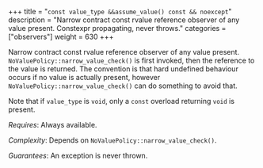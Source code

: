 +++
title = "`const value_type &&assume_value() const && noexcept`"
description = "Narrow contract const rvalue reference observer of any value present. Constexpr propagating, never throws."
categories = ["observers"]
weight = 630
+++

Narrow contract const rvalue reference observer of any value present. `NoValuePolicy::narrow_value_check()` is first invoked, then the reference to the value is returned. The convention is that hard undefined behaviour occurs if no value is actually present, however `NoValuePolicy::narrow_value_check()` can do something to avoid that.

Note that if `value_type` is `void`, only a `const` overload returning `void` is present.

*Requires*: Always available.

*Complexity*: Depends on `NoValuePolicy::narrow_value_check()`.

*Guarantees*: An exception is never thrown.
